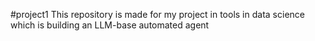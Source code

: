 #project1
This repository is made for my project in tools in data science which is building an LLM-base automated agent
